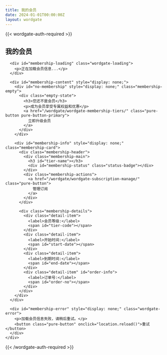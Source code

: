 ```yaml
---
title: 我的会员
date: 2024-01-01T00:00:00Z
layout: wordgate
---
```


{{< wordgate-auth-required >}}

<div id="user-membership">
  <div class="pure-g">
    <div class="pure-u-1">
      <h2>我的会员</h2>
      
      <div id="membership-loading" class="wordgate-loading">
        <p>正在加载会员信息...</p>
      </div>

      <div id="membership-content" style="display: none;">
        <div id="no-membership" style="display: none;" class="membership-empty">
          <div class="empty-state">
            <h3>您还不是会员</h3>
            <p>成为会员享受专属权益和优惠</p>
            <a href="/wordgate/wordgate-membership-tiers/" class="pure-button pure-button-primary">
              立即升级会员
            </a>
          </div>
        </div>

        <div id="membership-info" style="display: none;" class="membership-card">
          <div class="membership-header">
            <div class="membership-main">
              <h3 id="tier-name"></h3>
              <div id="membership-status" class="status-badge"></div>
            </div>
            <div class="membership-actions">
              <a href="/wordgate/wordgate-subscription-manage/" class="pure-button">
                管理订阅
              </a>
            </div>
          </div>
          
          <div class="membership-details">
            <div class="detail-item">
              <label>会员等级:</label>
              <span id="tier-code"></span>
            </div>
            <div class="detail-item">
              <label>开始时间:</label>
              <span id="start-date"></span>
            </div>
            <div class="detail-item">
              <label>到期时间:</label>
              <span id="end-date"></span>
            </div>
            <div class="detail-item" id="order-info">
              <label>订单号:</label>
              <span id="order-no"></span>
            </div>
          </div>
        </div>
      </div>

      <div id="membership-error" style="display: none;" class="wordgate-error">
        <p>加载会员信息失败，请稍后重试。</p>
        <button class="pure-button" onclick="location.reload()">重试</button>
      </div>
    </div>
  </div>
</div>

<script>
document.addEventListener('alpine:init', () => {
  Alpine.data('userMembership', () => ({
    loading: true,
    error: false,
    membership: null,

    async init() {
      await this.loadMembership();
    },

    async loadMembership() {
      try {
        const response = await wg.api.get('/api/membership/user');
        if (response.code === 0) {
          this.membership = response.data;
          this.loading = false;
          this.renderMembership();
        } else {
          throw new Error(response.message);
        }
      } catch (error) {
        console.error('加载会员信息失败:', error);
        this.error = true;
        this.loading = false;
        this.showError();
      }
    },

    renderMembership() {
      const loadingEl = document.getElementById('membership-loading');
      const contentEl = document.getElementById('membership-content');
      
      loadingEl.style.display = 'none';
      contentEl.style.display = 'block';

      if (!this.membership) {
        document.getElementById('no-membership').style.display = 'block';
        return;
      }

      // 显示会员信息
      document.getElementById('membership-info').style.display = 'block';
      document.getElementById('tier-name').textContent = this.membership.tier_name;
      document.getElementById('tier-code').textContent = this.membership.tier_code;
      document.getElementById('start-date').textContent = this.formatDate(this.membership.start_date);
      document.getElementById('end-date').textContent = this.formatDate(this.membership.end_date);
      
      if (this.membership.order_no) {
        document.getElementById('order-no').textContent = this.membership.order_no;
      } else {
        document.getElementById('order-info').style.display = 'none';
      }

      // 设置状态
      const statusEl = document.getElementById('membership-status');
      const statusText = this.getStatusText(this.membership.status);
      const statusClass = this.getStatusClass(this.membership.status);
      statusEl.textContent = statusText;
      statusEl.className = `status-badge ${statusClass}`;
    },

    showError() {
      document.getElementById('membership-loading').style.display = 'none';
      document.getElementById('membership-error').style.display = 'block';
    },

    formatDate(dateStr) {
      return new Date(dateStr).toLocaleDateString('zh-CN');
    },

    getStatusText(status) {
      switch (status) {
        case 'active': return '有效';
        case 'expired': return '已过期';
        case 'cancelled': return '已取消';
        case 'pending': return '待生效';
        default: return status;
      }
    },

    getStatusClass(status) {
      switch (status) {
        case 'active': return 'status-active';
        case 'expired': return 'status-expired';
        case 'cancelled': return 'status-cancelled';
        case 'pending': return 'status-pending';
        default: return '';
      }
    }
  }))
});

// 使用Alpine.js
document.addEventListener('DOMContentLoaded', function() {
  const app = document.getElementById('user-membership');
  app.setAttribute('x-data', 'userMembership()');
  app.setAttribute('x-init', 'init()');
});
</script>

<style>
.membership-card {
  background: white;
  border: 1px solid #e0e0e0;
  border-radius: 8px;
  padding: 24px;
  margin-top: 20px;
}

.membership-header {
  display: flex;
  justify-content: space-between;
  align-items: flex-start;
  margin-bottom: 20px;
  padding-bottom: 16px;
  border-bottom: 1px solid #f0f0f0;
}

.membership-main h3 {
  margin: 0 0 8px 0;
  color: #333;
  font-size: 20px;
}

.status-badge {
  padding: 4px 12px;
  border-radius: 16px;
  font-size: 12px;
  font-weight: 500;
}

.status-active {
  background: #d4edda;
  color: #155724;
}

.status-expired {
  background: #f8d7da;
  color: #721c24;
}

.status-cancelled {
  background: #d1ecf1;
  color: #0c5460;
}

.status-pending {
  background: #fff3cd;
  color: #856404;
}

.membership-details {
  display: grid;
  gap: 12px;
}

.detail-item {
  display: flex;
  justify-content: space-between;
  align-items: center;
  padding: 8px 0;
}

.detail-item label {
  font-weight: 500;
  color: #666;
  min-width: 80px;
}

.detail-item span {
  color: #333;
  text-align: right;
}

.membership-empty {
  text-align: center;
  padding: 60px 20px;
}

.empty-state h3 {
  margin: 0 0 12px 0;
  color: #666;
}

.empty-state p {
  color: #999;
  margin: 0 0 24px 0;
}

.wordgate-loading, .wordgate-error {
  text-align: center;
  padding: 40px 20px;
  color: #666;
}

.wordgate-error {
  color: #e74c3c;
}

@media screen and (max-width: 600px) {
  .membership-header {
    flex-direction: column;
    gap: 16px;
    align-items: stretch;
  }
  
  .detail-item {
    flex-direction: column;
    align-items: flex-start;
    gap: 4px;
  }
  
  .detail-item span {
    text-align: left;
  }
}
</style>

{{< /wordgate-auth-required >}}